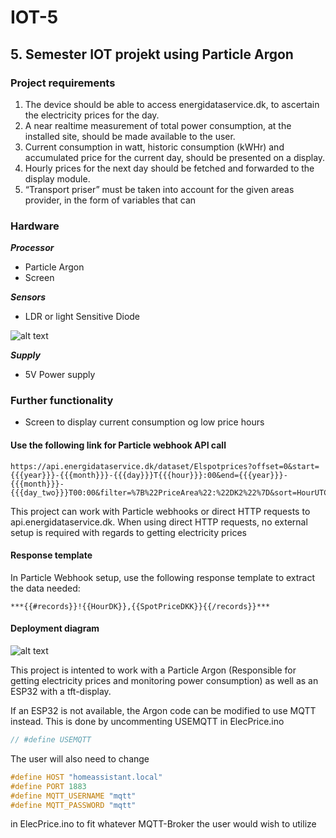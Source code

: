 # IOT-5
## 5. Semester IOT projekt using Particle Argon

### Project requirements
  1. The device should be able to access energidataservice.dk, to ascertain the electricity prices for the day.
  2. A near realtime measurement of total power consumption, at the installed site, should be made available to the user.
  3. Current consumption in watt, historic consumption (kWHr) and accumulated price for the current day, should be presented on a display.
  4. Hourly prices for the next day should be fetched and forwarded to the display module.
  5. “Transport priser” must be taken into account for the given areas provider, in the form of variables that can

### Hardware   
***Processor***   
  - Particle Argon   
  - Screen   
   
***Sensors***   
  - LDR or light Sensitive Diode
  
![alt text](https://github.com/mathiasbergma/Power_monitor/blob/master/Schematic_Light_sensor.jpg)
   
***Supply***   
  - 5V Power supply   

### Further functionality   
- Screen to display current consumption og low price hours

#### Use the following link for Particle webhook API call
```
https://api.energidataservice.dk/dataset/Elspotprices?offset=0&start={{{year}}}-{{{month}}}-{{{day}}}T{{{hour}}}:00&end={{{year}}}-{{{month}}}-{{{day_two}}}T00:00&filter=%7B%22PriceArea%22:%22DK2%22%7D&sort=HourUTC%20ASC&timezone=dk
```

This project can work with Particle webhooks or direct HTTP requests to api.energidataservice.dk. When using direct HTTP requests, no external setup is required with regards to getting electricity prices

#### Response template 
In Particle Webhook setup, use the following response template to extract the data needed:
```
***{{#records}}!{{HourDK}},{{SpotPriceDKK}}{{/records}}***
```

#### Deployment diagram
![alt text](https://github.com/mathiasbergma/Power_monitor/blob/master/UML_Deployment4.jpg)


This project is intented to work with a Particle Argon (Responsible for getting electricity prices and monitoring power consumption) as well as an ESP32 with a tft-display.

If an ESP32 is not available, the Argon code can be modified to use MQTT instead. This is done by uncommenting USEMQTT in ElecPrice.ino

``` C 
// #define USEMQTT 
```
The user will also need to change

``` C
#define HOST "homeassistant.local"
#define PORT 1883
#define MQTT_USERNAME "mqtt"
#define MQTT_PASSWORD "mqtt"
```
in ElecPrice.ino to fit whatever MQTT-Broker the user would wish to utilize
